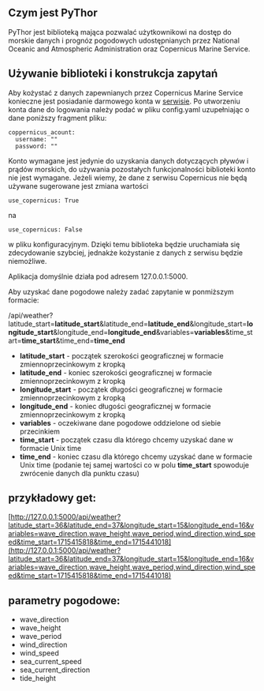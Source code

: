 ## Czym jest PyThor
PyThor jest biblioteką mająca pozwalać użytkownikowi na dostęp do morskie danych i prognóz pogodowych udostępnianych przez National Oceanic and Atmospheric Administration oraz Copernicus Marine Service.

## Używanie biblioteki i konstrukcja zapytań
Aby kożystać z danych zapewnianych przez Copernicus Marine Service konieczne jest posiadanie darmowego konta w [serwisie](https://data.marine.copernicus.eu/register). Po utworzeniu konta dane do logowania należy podać w pliku config.yaml uzupełniając o dane poniższy fragment pliku:
```
coppernicus_acount:
  username: ""
  password: ""
```
Konto wymagane jest jedynie do uzyskania danych dotyczących pływów i prądów morskich, do używania pozostałych funkcjonalności biblioteki konto nie jest wymagane. Jeżeli wiemy, że dane z serwisu Copernicus nie będą używane sugerowane jest zmiana wartości 
```
use_copernicus: True
```
na 
```
use_copernicus: False
```
w pliku konfiguracyjnym. Dzięki temu biblioteka będzie uruchamiała się zdecydowanie szybciej, jednakże kożystanie z danych z serwisu będzie niemożliwe.

Aplikacja domyślnie działa pod adresem 127.0.0.1:5000.

Aby uzyskać dane pogodowe należy zadać zapytanie w ponmiższym formacie:

/api/weather?latitude_start=**latitude_start**&latitude_end=**latitude_end**&longitude_start=**longitude_start**&longitude_end=**longitude_end**&variables=**variables**&time_start=**time_start**&time_end=**time_end**

- **latitude_start** - początek szerokości geograficznej w formacie zmiennoprzecinkowym z kropką
- **latitude_end** - koniec szerokości geograficznej w formacie zmiennoprzecinkowym z kropką
- **longitude_start** - początek długości geograficznej w formacie zmiennoprzecinkowym z kropką
- **longitude_end** - koniec długości geograficznej w formacie zmiennoprzecinkowym z kropką
- **variables** - oczekiwane dane pogodowe oddzielone od siebie przecinkiem
- **time_start** - początek czasu dla którego chcemy uzyskać dane w formacie Unix time
- **time_end** - koniec czasu dla którego chcemy uzyskać dane w formacie Unix time (podanie tej samej wartości co w polu **time_start** spowoduje zwrócenie danych dla punktu czasu)


## przykładowy get:
[http://127.0.0.1:5000/api/weather?latitude_start=36&latitude_end=37&longitude_start=15&longitude_end=16&variables=wave_direction,wave_height,wave_period,wind_direction,wind_speed&time_start=1715415818&time_end=1715441018](http://127.0.0.1:5000/api/weather?latitude_start=36&latitude_end=37&longitude_start=15&longitude_end=16&variables=wave_direction,wave_height,wave_period,wind_direction,wind_speed&time_start=1715415818&time_end=1715441018)

## parametry pogodowe:
- wave_direction
- wave_height
- wave_period
- wind_direction
- wind_speed
- sea_current_speed
- sea_current_direction
- tide_height
